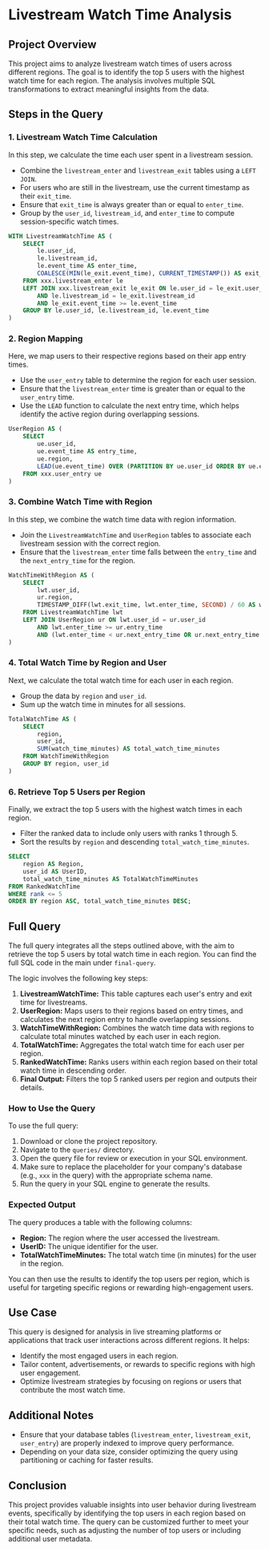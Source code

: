 # Livestream Watch Time Analysis

## Project Overview

This project aims to analyze livestream watch times of users across different regions. The goal is to identify the top 5 users with the highest watch time for each region. The analysis involves multiple SQL transformations to extract meaningful insights from the data.

## Steps in the Query

### 1. Livestream Watch Time Calculation
In this step, we calculate the time each user spent in a livestream session.  
- Combine the `livestream_enter` and `livestream_exit` tables using a `LEFT JOIN`.  
- For users who are still in the livestream, use the current timestamp as their `exit_time`.  
- Ensure that `exit_time` is always greater than or equal to `enter_time`.  
- Group by the `user_id`, `livestream_id`, and `enter_time` to compute session-specific watch times.

```sql
WITH LivestreamWatchTime AS (
    SELECT
        le.user_id,
        le.livestream_id,
        le.event_time AS enter_time,
        COALESCE(MIN(le_exit.event_time), CURRENT_TIMESTAMP()) AS exit_time
    FROM xxx.livestream_enter le
    LEFT JOIN xxx.livestream_exit le_exit ON le.user_id = le_exit.user_id
        AND le.livestream_id = le_exit.livestream_id
        AND le_exit.event_time >= le.event_time
    GROUP BY le.user_id, le.livestream_id, le.event_time
)
```

### 2. Region Mapping
Here, we map users to their respective regions based on their app entry times.  

- Use the `user_entry` table to determine the region for each user session.  
- Ensure that the `livestream_enter` time is greater than or equal to the `user_entry` time.  
- Use the `LEAD` function to calculate the next entry time, which helps identify the active region during overlapping sessions.  

```sql
UserRegion AS (
    SELECT
        ue.user_id,
        ue.event_time AS entry_time,
        ue.region,
        LEAD(ue.event_time) OVER (PARTITION BY ue.user_id ORDER BY ue.event_time) AS next_entry_time
    FROM xxx.user_entry ue
)
```

### 3. Combine Watch Time with Region
In this step, we combine the watch time data with region information.  

- Join the `LivestreamWatchTime` and `UserRegion` tables to associate each livestream session with the correct region.  
- Ensure that the `livestream_enter` time falls between the `entry_time` and the `next_entry_time` for the region.  

```sql
WatchTimeWithRegion AS (
    SELECT
        lwt.user_id,
        ur.region,
        TIMESTAMP_DIFF(lwt.exit_time, lwt.enter_time, SECOND) / 60 AS watch_time_minutes
    FROM LivestreamWatchTime lwt
    LEFT JOIN UserRegion ur ON lwt.user_id = ur.user_id
        AND lwt.enter_time >= ur.entry_time
        AND (lwt.enter_time < ur.next_entry_time OR ur.next_entry_time IS NULL)
)
```

### 4. Total Watch Time by Region and User
Next, we calculate the total watch time for each user in each region.  

- Group the data by `region` and `user_id`.  
- Sum up the watch time in minutes for all sessions.  

```sql
TotalWatchTime AS (
    SELECT
        region,
        user_id,
        SUM(watch_time_minutes) AS total_watch_time_minutes
    FROM WatchTimeWithRegion
    GROUP BY region, user_id
)
```

### 6. Retrieve Top 5 Users per Region
Finally, we extract the top 5 users with the highest watch times in each region.  

- Filter the ranked data to include only users with ranks 1 through 5.  
- Sort the results by `region` and descending `total_watch_time_minutes`.  

```sql
SELECT
    region AS Region,
    user_id AS UserID,
    total_watch_time_minutes AS TotalWatchTimeMinutes
FROM RankedWatchTime
WHERE rank <= 5
ORDER BY region ASC, total_watch_time_minutes DESC;
```

## Full Query
The full query integrates all the steps outlined above, with the aim to retrieve the top 5 users by total watch time in each region. You can find the full SQL code in the main under `final-query`.

The logic involves the following key steps:
1. **LivestreamWatchTime:** This table captures each user's entry and exit time for livestreams.
2. **UserRegion:** Maps users to their regions based on entry times, and calculates the next region entry to handle overlapping sessions.
3. **WatchTimeWithRegion:** Combines the watch time data with regions to calculate total minutes watched by each user in each region.
4. **TotalWatchTime:** Aggregates the total watch time for each user per region.
5. **RankedWatchTime:** Ranks users within each region based on their total watch time in descending order.
6. **Final Output:** Filters the top 5 ranked users per region and outputs their details.

### How to Use the Query
To use the full query:
1. Download or clone the project repository.
2. Navigate to the `queries/` directory.
3. Open the query file for review or execution in your SQL environment.
4. Make sure to replace the placeholder for your company's database (e.g., `xxx` in the query) with the appropriate schema name.
5. Run the query in your SQL engine to generate the results.

### Expected Output
The query produces a table with the following columns:
- **Region:** The region where the user accessed the livestream.
- **UserID:** The unique identifier for the user.
- **TotalWatchTimeMinutes:** The total watch time (in minutes) for the user in the region.

You can then use the results to identify the top users per region, which is useful for targeting specific regions or rewarding high-engagement users.

## Use Case
This query is designed for analysis in live streaming platforms or applications that track user interactions across different regions. It helps:
- Identify the most engaged users in each region.
- Tailor content, advertisements, or rewards to specific regions with high user engagement.
- Optimize livestream strategies by focusing on regions or users that contribute the most watch time.

## Additional Notes
- Ensure that your database tables (`livestream_enter`, `livestream_exit`, `user_entry`) are properly indexed to improve query performance.
- Depending on your data size, consider optimizing the query using partitioning or caching for faster results.

## Conclusion
This project provides valuable insights into user behavior during livestream events, specifically by identifying the top users in each region based on their total watch time. The query can be customized further to meet your specific needs, such as adjusting the number of top users or including additional user metadata.
